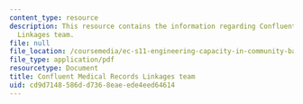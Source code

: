 ```yaml
---
content_type: resource
description: This resource contains the information regarding Confluent Medical Records
  Linkages team.
file: null
file_location: /coursemedia/ec-s11-engineering-capacity-in-community-based-healthcare-fall-2005/cd9d7148586dd7368eaeede4eed64614_MITEC_S11F05_confluent.pdf
file_type: application/pdf
resourcetype: Document
title: Confluent Medical Records Linkages team
uid: cd9d7148-586d-d736-8eae-ede4eed64614
---
```

